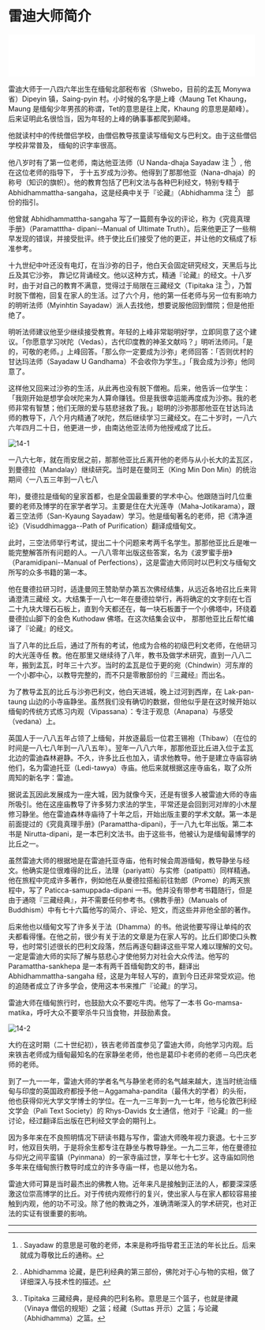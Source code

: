 # 雷迪大师简介

<div>
<iframe frameborder="0" marginwidth="0" marginheight="0" width=500 height=86 src="./mp3/16.mp3"></iframe>
</div>

雷迪大师于一八四六年出生在缅甸北部税布省（Shwebo，目前的孟瓦 Monywa 省）Dipeyin 镇，Saing-pyin 村。小时候的名字是上峰〈Maung Tet Khaung，Maung 是缅甸少年男孩的称谓，Tet的意思是往上爬，Khaung 的意思是颠峰）。后来证明此名很恰当，因为年轻的上峰的确事事都爬到颠峰。

他就读村中的传统僧侣学校，由僧侣教导孩童读写缅甸文与巴利文。由于这些僧侣学校非常普及， 缅甸的识字率很高。

他八岁时有了第一位老师，南达他亚法师（U Nanda-dhaja Sayadaw 注 [^1]）, 他在这位老师的指导下， 于十五岁成为沙弥。他得到了那那他亚（Nana-dhaja）的称号（知识的旗帜）。他的教育包括了巴利文法与各种巴利经文，特别专精于 Abhidhammattha-sangaha，这是经典中关于『论藏』（Abhidhamma 注 [^2]） 部份的指引。

他曾就 Abhidhammattha-sangaha 写了一篇颇有争议的评论，称为《究竟真理手册》（Paramatttha- dipani--Manual of Ultimate Truth）。后来他更正了一些稍早发现的错误，并接受批评。终于使比丘们接受了他的更正，并让他的文稿成了标准参考。

十九世纪中叶还没有电灯，在当沙弥的日子，他白天会固定研究经文，天黑后与比丘及其它沙弥， 靠记忆背诵经文。他以这种方式，精通『论藏』的经文。十八岁时，由于对自己的教育不满意，觉得过于局限在三藏经文（Tipitaka 注 [^3]），乃暂时脱下僧袍，回复在家人的生活。过了六个月，他的第一任老师与另一位有影响力的明听法师（Myinhtin Sayadaw）派人去找他，想要说服他回到僧院；但是他拒绝了。

明听法师建议他至少继续接受教育。年轻的上峰非常聪明好学，立即同意了这个建议。「你愿意学习吠陀（Vedas），古代印度教的神圣文献吗？」明听法师问。「是的，可敬的老师。」上峰回答。「那么你一定要成为沙弥」老师回答：「否则优村的甘达玛法师（Sayadaw U Gandhama）不会收你为学生。」「我会成为沙弥」他同意了。

 这样他又回来过沙弥的生活，从此再也没有脱下僧袍。后来，他告诉一位学生：「我刚开始是想学会吠陀来为人算命赚钱。但是我很幸运能再度成为沙弥。我的老师非常有智慧；他们无限的爱与慈悲拯救了我。」聪明的沙弥那那他亚在甘达玛法师的教导下，八个月内精通了吠陀，然后继续学习三藏经文。在二十岁时，一八六六年四月二十日，他更进一步，由南达他亚法师为他授戒成了比丘。

![14-1](./img/14-1.webp)

一八六七年，就在雨安居之前，那那他亚比丘离开他的老师与从小长大的孟瓦区，到曼德拉（Mandalay）继续研究。当时是在曼同王（King Min Don Min）的统治期间〈一八五三年到一八七八

年)，曼德拉是缅甸的皇家首都，也是全国最重要的学术中心。他跟随当时几位重要的老师及博学的在家学者学习。主要是住在大光莲寺（Maha-Jotikarama），跟着三空法师（San-Kyaung Sayadaw）学习。他是缅甸著名的老师，把《清净道论》（Visuddhimagga--Path of Purification）翻译成缅甸文。

此时，三空法师举行考试，提出二十个问题来考两千名学生。那那他亚比丘是唯一能完整解答所有问题的人。一八八零年出版这些答案，名为《波罗蜜手册》（Paramidipani--Manual of Perfections），这是雷迪大师同时以巴利文与缅甸文所写的众多书籍的第一本。

他在曼德拉研习时，适逢曼同王赞助举办第五次佛经结集，从远近各地召比丘来背诵澄清三藏经 文。大结集于一八七一年在曼德拉举行，再将确定的文字刻在七百二十九块大理石石板上，直到今天都还在，每一块石板置于一个小佛塔中，环绕着曼德拉山脚下的金色 Kuthodaw 佛塔。在这次结集会议中， 那那他亚比丘帮忙编译了『论藏』的经文。

当了八年的比丘后，通过了所有的考试，他成为合格的初级巴利文老师，在他研习的大光莲寺任 教。他在那里又继续待了八年，教书及做学术研究，直到一八八二年，搬到孟瓦，时年三十六岁。当时的孟瓦是位于更的宛（Chindwin）河东岸的一个小郡中心，以教导完整的，而不只是零散部份的『三藏经』而出名。

为了教导孟瓦的比丘与沙弥巴利文，他白天进城，晚上过河到西岸，在 Lak-pan-taung 山边的小寺庙静坐。虽然我们没有确切的数据，但他似乎是在这时候开始以缅甸的传统方式练习内观（Vipassana）：专注于观息（Anapana）与感受（vedana）上。

英国人于一八八五年占领了上缅甸，并放逐最后一位君王锡袍（Thibaw）（在位的时间是一八七八年到一八八五年）。翌年一八八六年，那那他亚比丘进入位于孟瓦北边的雷迪森林避静。不久，许多比丘也加入，请求他教导。他于是建立寺庙容纳他们，名为雷迪托亚（Ledi-tawya）寺庙。他后来就根据这座寺庙名，取了众所周知的新名字：雷迪。

据说孟瓦因此发展成为一座大城，因为就像今天，还是有很多人被雷迪大师的寺庙所吸引。他在这座庙教导了许多努力求法的学生，平常还是会回到河对岸的小木屋修习静坐。他在雷迪森林寺庙待了十年之后，开始出版主要的学术文献。第一本是前面提过的《究竟真理手册》(Paramattha-dipani)，于一八九七年出版。第二本书是 Nirutta-dipani，是一本巴利文法书。由于这些书，他被认为是缅甸最博学的比丘之一。

虽然雷迪大师的根据地是在雷迪托亚寺庙，他有时候会周游缅甸，教导静坐与经文。他确实是位很难得的比丘，法理（pariyatti）与实修（patipatti）同样精通。他在旅程中完成许多著作，例如他在从曼德拉搭船前往勃郎（Prome）的两天旅程中，写了 Paticca-samuppada-dipani 一书。他并没有带参考书籍随行，但是由于通晓『三藏经典』，并不需要任何参考书。《佛教手册》（Manuals of Buddhism）中有七十六篇他写的简介、评论、短文，而这些并非他全部的著作。

后来他也以缅甸文写了许多关于法（Dhamma）的书。他说他要写得让单纯的农夫都看得懂。在他之前，很少有关于法的文章是为在家人写的。比丘们即使口头教导，也时常引述很长的巴利文段落，然后再逐句翻译这些平常人难以理解的文句。一定是雷迪大师的实际了解与慈悲心才使他努力对社会大众传法。他写的 Paramattha-sankhepa 是一本有两千首缅甸韵文的书，翻译出 Abhidhammattha-sangaha 经，这是为年轻人写的，直到今日还非常受欢迎。他的追随者成立了许多学会，使用这本书来推广『论藏』的学习。

雷迪大师在缅甸旅行时，也鼓励大众不要吃牛肉。他写了一本书 Go-mamsa-matika，呼吁大众不要宰杀牛只当食物，并鼓励素食。

![14-2](./img/14-2.webp)

大约在这时期（二十世纪初），铁吉老师首度参见了雷迪大师，向他学习内观。后来铁吉老师成为缅甸最知名的在家静坐老师，他也是葛印卡老师的老师－乌巴庆老师的老师。

到了一九一一年，雷迪大师的学者名气与静坐老师的名气越来越大，连当时统治缅甸与印度的英国政府都授予他－Aggamaha-pandita（最伟大的学者）的头衔，他也获得仰光大学文学博士的学位。在一九一三年到一九一七年，他与伦敦巴利经文学会（Pali Text Society）的 Rhys-Davids 女士通信，他对于『论藏』的一些讨论，经过翻译后出版在巴利经文学会的期刊上。

因为多年来在不良照明情况下研读书籍与写作，雷迪大师晚年视力衰退。七十三岁时，他双目失明，于是将余生都专注在静坐与教导静坐。一九二三年，他在曼德拉与仰光之间平蛮镇（Pyinmana）的一家寺庙过世，享年七十七岁。这寺庙如同他多年来在缅甸旅行教导时成立的许多寺庙一样，也是以他为名。

雷迪大师可算是当时最杰出的佛教人物。近年来凡是接触到正法的人，都要深深感激这位崇高博学的比丘。对于传统内观修行的复兴，使出家人与在家人都较容易接触到内观，他的功不可没。除了他的教诲之外，准确清晰深入的学术研究，也对正法的实证有很重要的影响。

------

[^1]:. Sayadaw 的意思是可敬的老师，本来是称呼指导君王正法的年长比丘。后来就成为尊敬比丘的通称。

[^2]:. Abhidhamma 论藏，是巴利经典的第三部份，佛陀对于心与物的实相，做了详细深入与技术性的描述。

[^3]:. Tipitaka 三藏经典，是经典的巴利名称。意思是三个篮子，也就是律藏（Vinaya 僧侣的规矩）之篮；经藏（Suttas 开示）之篮；与论藏（Abhidhamma）之篮。
